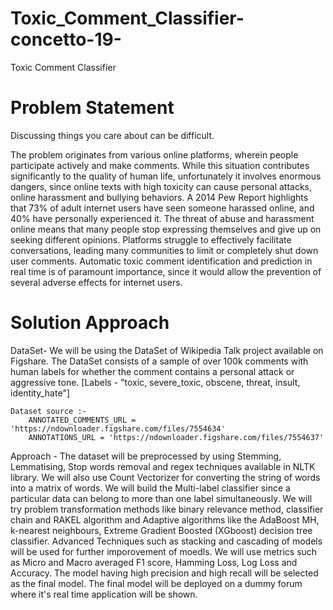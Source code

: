 # Toxic_Comment_Classifier-concetto-19-

Toxic Comment Classifier
# Problem Statement
Discussing things you care about can be difficult.

The problem originates from various online platforms, wherein people participate actively and make comments. While this situation contributes significantly to the quality of human life, unfortunately it involves enormous dangers, since online texts with high toxicity
can cause personal attacks, online harassment and bullying
behaviors. A 2014 Pew Report highlights that 73% of adult internet users have seen someone harassed online, and 40% have personally experienced it. The threat of abuse and harassment online means that many people stop expressing themselves and give up on seeking different opinions.
Platforms struggle to effectively facilitate conversations, leading many communities to limit or completely shut down user comments.
      Automatic toxic comment identification and prediction in
real time is of paramount importance, since it would allow
the prevention of several adverse effects for internet users.

 




# Solution Approach

DataSet- 
	We will be using the DataSet of Wikipedia Talk project available on Figshare. The DataSet consists of a sample of over 100k comments with human labels for whether the comment contains a personal attack or aggressive tone.
	[Labels - "toxic, severe_toxic, obscene, threat, insult, identity_hate"]
	
	Dataset source :- 
		ANNOTATED_COMMENTS_URL = 'https://ndownloader.figshare.com/files/7554634' 
		ANNOTATIONS_URL = 'https://ndownloader.figshare.com/files/7554637' 

Approach -
	The dataset will be preprocessed by using Stemming, Lemmatising, Stop words removal and regex techniques available in NLTK library.
	We will also use Count Vectorizer for converting the string of words into a matrix of words.
	We will build the Multi-label classifier since a particular data can belong to more than one label simultaneously. We will try problem transformation methods like binary relevance method, classifier chain and RAKEL algorithm and Adaptive algorithms like the AdaBoost MH, k-nearest neighbours, Extreme Gradient Boosted (XGboost) decision tree classifier. Advanced Techniques such as stacking and cascading of models will be used for further imporovement of moedls.
	We will use metrics such as Micro and Macro averaged F1 score, Hamming Loss, Log Loss and Accuracy. 
	The model having high precision and high recall will be selected as the final model.
	The final model will be deployed on a dummy forum where it's real time application will be shown.

